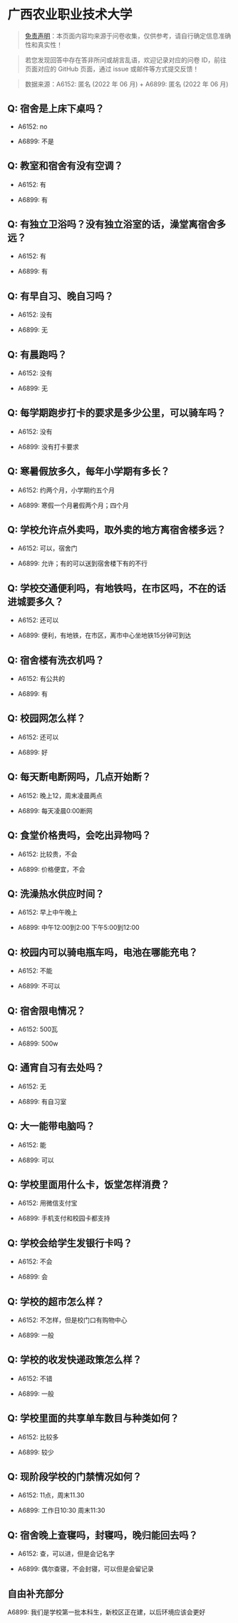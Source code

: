 # 广西农业职业技术大学

> [免责声明](https://colleges.chat/#_3)：本页面内容均来源于问卷收集，仅供参考，请自行确定信息准确性和真实性！

> 若您发现回答中存在答非所问或胡言乱语，欢迎记录对应的问卷 ID，前往页面对应的 GitHub 页面，通过 issue 或邮件等方式提交反馈！

> 数据来源：A6152: 匿名 (2022 年 06 月) + A6899: 匿名 (2022 年 06 月)

## Q: 宿舍是上床下桌吗？

- A6152: no

- A6899: 不是

## Q: 教室和宿舍有没有空调？

- A6152: 有

- A6899: 有

## Q: 有独立卫浴吗？没有独立浴室的话，澡堂离宿舍多远？

- A6152: 有

- A6899: 有

## Q: 有早自习、晚自习吗？

- A6152: 没有

- A6899: 无

## Q: 有晨跑吗？

- A6152: 没有

- A6899: 无

## Q: 每学期跑步打卡的要求是多少公里，可以骑车吗？

- A6152: 没有

- A6899: 没有打卡要求

## Q: 寒暑假放多久，每年小学期有多长？

- A6152: 约两个月，小学期约五个月

- A6899: 寒假一个月暑假两个月；四个月

## Q: 学校允许点外卖吗，取外卖的地方离宿舍楼多远？

- A6152: 可以，宿舍门

- A6899: 允许；有的可以送到宿舍楼下有的不行

## Q: 学校交通便利吗，有地铁吗，在市区吗，不在的话进城要多久？

- A6152: 还可以

- A6899: 便利，有地铁，在市区，离市中心坐地铁15分钟可到达

## Q: 宿舍楼有洗衣机吗？

- A6152: 有公共的

- A6899: 有

## Q: 校园网怎么样？

- A6152: 还可以

- A6899: 好

## Q: 每天断电断网吗，几点开始断？

- A6152: 晚上12，周末凌晨两点

- A6899: 每天凌晨0:00断网

## Q: 食堂价格贵吗，会吃出异物吗？

- A6152: 比较贵，不会

- A6899: 价格便宜，不会

## Q: 洗澡热水供应时间？

- A6152: 早上中午晚上

- A6899: 中午12:00到2:00 下午5:00到12:00

## Q: 校园内可以骑电瓶车吗，电池在哪能充电？

- A6152: 不能

- A6899: 不可以

## Q: 宿舍限电情况？

- A6152: 500瓦

- A6899: 500w

## Q: 通宵自习有去处吗？

- A6152: 无

- A6899: 有自习室

## Q: 大一能带电脑吗？

- A6152: 能

- A6899: 可以

## Q: 学校里面用什么卡，饭堂怎样消费？

- A6152: 用微信支付宝

- A6899: 手机支付和校园卡都支持

## Q: 学校会给学生发银行卡吗？

- A6152: 不会

- A6899: 会

## Q: 学校的超市怎么样？

- A6152: 不怎样，但是校门口有购物中心

- A6899: 一般

## Q: 学校的收发快递政策怎么样？

- A6152: 不错

- A6899: 一般

## Q: 学校里面的共享单车数目与种类如何？

- A6152: 比较多

- A6899: 较少

## Q: 现阶段学校的门禁情况如何？

- A6152: 11点，周末11.30

- A6899: 工作日10:30 周末11:30

## Q: 宿舍晚上查寝吗，封寝吗，晚归能回去吗？

- A6152: 查，可以进，但是会记名字

- A6899: 偶尔查寝，不会封寝，可以但是会留记录

## 自由补充部分

A6899: 我们是学校第一批本科生，新校区正在建，以后环境应该会更好